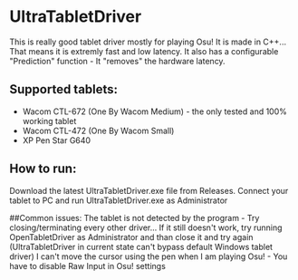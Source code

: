 # UltraTabletDriver
This is really good tablet driver mostly for playing Osu!
It is made in C++... That means it is extremly fast and low latency.
It also has a configurable "Prediction" function - It "removes" the hardware latency.

## Supported tablets:
- Wacom CTL-672 (One By Wacom Medium) - the only tested and 100% working tablet
- Wacom CTL-472 (One By Wacom Small)
- XP Pen Star G640

## How to run:
Download the latest UltraTabletDriver.exe file from Releases.
Connect your tablet to PC and run UltraTabletDriver.exe as Administrator

##Common issues:
The tablet is not detected by the program - Try closing/terminating every other driver... If it still doesn't work, try running OpenTabletDriver as Administrator and than close it and try again (UltraTabletDriver in current state can't bypass default Windows tablet driver)
I can't move the cursor using the pen when I am playing Osu! - You have to disable Raw Input in Osu! settings
